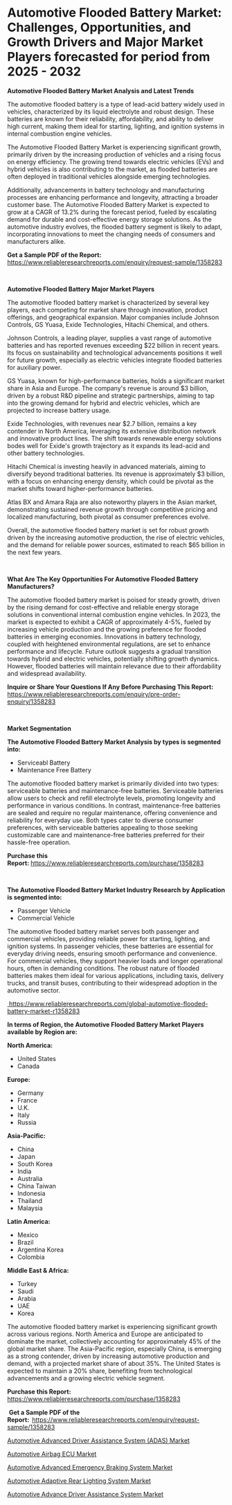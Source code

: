 <p><h1>Automotive Flooded Battery Market: Challenges, Opportunities, and Growth Drivers and Major Market Players forecasted for period from 2025 - 2032</h1></p><p><strong>Automotive Flooded Battery Market Analysis and Latest Trends</strong></p>
<p><p>The automotive flooded battery is a type of lead-acid battery widely used in vehicles, characterized by its liquid electrolyte and robust design. These batteries are known for their reliability, affordability, and ability to deliver high current, making them ideal for starting, lighting, and ignition systems in internal combustion engine vehicles. </p><p>The Automotive Flooded Battery Market is experiencing significant growth, primarily driven by the increasing production of vehicles and a rising focus on energy efficiency. The growing trend towards electric vehicles (EVs) and hybrid vehicles is also contributing to the market, as flooded batteries are often deployed in traditional vehicles alongside emerging technologies. </p><p>Additionally, advancements in battery technology and manufacturing processes are enhancing performance and longevity, attracting a broader customer base. The Automotive Flooded Battery Market is expected to grow at a CAGR of 13.2% during the forecast period, fueled by escalating demand for durable and cost-effective energy storage solutions. As the automotive industry evolves, the flooded battery segment is likely to adapt, incorporating innovations to meet the changing needs of consumers and manufacturers alike.</p></p>
<p><strong>Get a Sample PDF of the Report:&nbsp;</strong> <a href="https://www.reliableresearchreports.com/enquiry/request-sample/1358283?utm_campaign=83&utm_medium=2&utm_source=Github&utm_content=ia&utm_term=30032025&utm_id=automotive-flooded-battery">https://www.reliableresearchreports.com/enquiry/request-sample/1358283</a></p>
<p>&nbsp;</p>
<p><strong>Automotive Flooded Battery Major Market Players</strong></p>
<p><p>The automotive flooded battery market is characterized by several key players, each competing for market share through innovation, product offerings, and geographical expansion. Major companies include Johnson Controls, GS Yuasa, Exide Technologies, Hitachi Chemical, and others.</p><p>Johnson Controls, a leading player, supplies a vast range of automotive batteries and has reported revenues exceeding $22 billion in recent years. Its focus on sustainability and technological advancements positions it well for future growth, especially as electric vehicles integrate flooded batteries for auxiliary power.</p><p>GS Yuasa, known for high-performance batteries, holds a significant market share in Asia and Europe. The company's revenue is around $3 billion, driven by a robust R&D pipeline and strategic partnerships, aiming to tap into the growing demand for hybrid and electric vehicles, which are projected to increase battery usage.</p><p>Exide Technologies, with revenues near $2.7 billion, remains a key contender in North America, leveraging its extensive distribution network and innovative product lines. The shift towards renewable energy solutions bodes well for Exide's growth trajectory as it expands its lead-acid and other battery technologies.</p><p>Hitachi Chemical is investing heavily in advanced materials, aiming to diversify beyond traditional batteries. Its revenue is approximately $3 billion, with a focus on enhancing energy density, which could be pivotal as the market shifts toward higher-performance batteries.</p><p>Atlas BX and Amara Raja are also noteworthy players in the Asian market, demonstrating sustained revenue growth through competitive pricing and localized manufacturing, both pivotal as consumer preferences evolve.</p><p>Overall, the automotive flooded battery market is set for robust growth driven by the increasing automotive production, the rise of electric vehicles, and the demand for reliable power sources, estimated to reach $65 billion in the next few years.</p></p>
<p>&nbsp;</p>
<p><strong>What Are The Key Opportunities For Automotive Flooded Battery Manufacturers?</strong></p>
<p><p>The automotive flooded battery market is poised for steady growth, driven by the rising demand for cost-effective and reliable energy storage solutions in conventional internal combustion engine vehicles. In 2023, the market is expected to exhibit a CAGR of approximately 4-5%, fueled by increasing vehicle production and the growing preference for flooded batteries in emerging economies. Innovations in battery technology, coupled with heightened environmental regulations, are set to enhance performance and lifecycle. Future outlook suggests a gradual transition towards hybrid and electric vehicles, potentially shifting growth dynamics. However, flooded batteries will maintain relevance due to their affordability and widespread availability.</p></p>
<p><strong>Inquire or Share Your Questions If Any Before Purchasing This Report:</strong> <a href="https://www.reliableresearchreports.com/enquiry/pre-order-enquiry/1358283?utm_campaign=83&utm_medium=2&utm_source=Github&utm_content=ia&utm_term=30032025&utm_id=automotive-flooded-battery">https://www.reliableresearchreports.com/enquiry/pre-order-enquiry/1358283</a></p>
<p>&nbsp;</p>
<p><strong>Market Segmentation</strong></p>
<p><strong>The Automotive Flooded Battery Market Analysis by types is segmented into:</strong></p>
<p><ul><li>Serviceabl Battery</li><li>Maintenance Free Battery</li></ul></p>
<p><p>The automotive flooded battery market is primarily divided into two types: serviceable batteries and maintenance-free batteries. Serviceable batteries allow users to check and refill electrolyte levels, promoting longevity and performance in various conditions. In contrast, maintenance-free batteries are sealed and require no regular maintenance, offering convenience and reliability for everyday use. Both types cater to diverse consumer preferences, with serviceable batteries appealing to those seeking customizable care and maintenance-free batteries preferred for their hassle-free operation.</p></p>
<p><strong>Purchase this Report:&nbsp;</strong><a href="https://www.reliableresearchreports.com/purchase/1358283?utm_campaign=83&utm_medium=2&utm_source=Github&utm_content=ia&utm_term=30032025&utm_id=automotive-flooded-battery">https://www.reliableresearchreports.com/purchase/1358283</a></p>
<p>&nbsp;</p>
<p><strong>The Automotive Flooded Battery Market Industry Research by Application is segmented into:</strong></p>
<p><ul><li>Passenger Vehicle</li><li>Commercial Vehicle</li></ul></p>
<p><p>The automotive flooded battery market serves both passenger and commercial vehicles, providing reliable power for starting, lighting, and ignition systems. In passenger vehicles, these batteries are essential for everyday driving needs, ensuring smooth performance and convenience. For commercial vehicles, they support heavier loads and longer operational hours, often in demanding conditions. The robust nature of flooded batteries makes them ideal for various applications, including taxis, delivery trucks, and transit buses, contributing to their widespread adoption in the automotive sector.</p></p>
<p><a href="https://www.reliableresearchreports.com/global-automotive-flooded-battery-market-r1358283?utm_campaign=83&utm_medium=2&utm_source=Github&utm_content=ia&utm_term=30032025&utm_id=automotive-flooded-battery">&nbsp;https://www.reliableresearchreports.com/global-automotive-flooded-battery-market-r1358283</a></p>
<p><strong>In terms of Region, the Automotive Flooded Battery Market Players available by Region are:</strong></p>
<p>
    <p> <strong> North America: </strong>
        <ul>
            <li>United States</li>
            <li>Canada</li>
        </ul>
        </p> 
    <p> <strong> Europe: </strong>
        <ul>
            <li>Germany</li>
            <li>France</li>
            <li>U.K.</li>
            <li>Italy</li>
            <li>Russia</li>
        </ul>
        </p> 
    <p> <strong> Asia-Pacific: </strong>
        <ul>
            <li>China</li>
            <li>Japan</li>
            <li>South Korea</li>
            <li>India</li>
            <li>Australia</li>
            <li>China Taiwan</li>
            <li>Indonesia</li>
            <li>Thailand</li>
            <li>Malaysia</li>
        </ul>
        </p> 
    <p> <strong> Latin America: </strong>
        <ul>
            <li>Mexico</li>
            <li>Brazil</li>
            <li>Argentina Korea</li>
            <li>Colombia</li>
        </ul>
        </p> 
    <p> <strong> Middle East & Africa: </strong>
        <ul>
            <li>Turkey</li>
            <li>Saudi</li>
            <li>Arabia</li>
            <li>UAE</li>
            <li>Korea</li>
        </ul>
    </p>
    </p>
<p><p>The automotive flooded battery market is experiencing significant growth across various regions. North America and Europe are anticipated to dominate the market, collectively accounting for approximately 45% of the global market share. The Asia-Pacific region, especially China, is emerging as a strong contender, driven by increasing automotive production and demand, with a projected market share of about 35%. The United States is expected to maintain a 20% share, benefiting from technological advancements and a growing electric vehicle segment.</p></p>
<p><strong>Purchase this Report: </strong><a href="https://www.reliableresearchreports.com/purchase/1358283?utm_campaign=83&utm_medium=2&utm_source=Github&utm_content=ia&utm_term=30032025&utm_id=automotive-flooded-battery">https://www.reliableresearchreports.com/purchase/1358283</a></p>
<p>&nbsp;<strong>Get a Sample PDF of the Report:&nbsp;&nbsp;</strong><a href="https://www.reliableresearchreports.com/enquiry/request-sample/1358283?utm_campaign=83&utm_medium=2&utm_source=Github&utm_content=ia&utm_term=30032025&utm_id=automotive-flooded-battery">https://www.reliableresearchreports.com/enquiry/request-sample/1358283</a></p>
<p><strong></strong></p>
<p><p><a href="https://github.com/ssaradulai/Market-Research-Report-List-1/blob/main/automotive-advanced-driver-assistance-system-adas-market.md?utm_campaign=83&utm_medium=2&utm_source=Github&utm_content=ia&utm_term=30032025&utm_id=automotive-flooded-battery">Automotive Advanced Driver Assistance System (ADAS) Market</a></p><p><a href="https://github.com/janotjuljo/Market-Research-Report-List-1/blob/main/automotive-airbag-ecu-market.md?utm_campaign=83&utm_medium=2&utm_source=Github&utm_content=ia&utm_term=30032025&utm_id=automotive-flooded-battery">Automotive Airbag ECU Market</a></p><p><a href="https://github.com/taveyasenay/Market-Research-Report-List-1/blob/main/automotive-advanced-emergency-braking-system-market.md?utm_campaign=83&utm_medium=2&utm_source=Github&utm_content=ia&utm_term=30032025&utm_id=automotive-flooded-battery">Automotive Advanced Emergency Braking System Market</a></p><p><a href="https://github.com/dukerghostki/Market-Research-Report-List-1/blob/main/automotive-adaptive-rear-lighting-system-market.md?utm_campaign=83&utm_medium=2&utm_source=Github&utm_content=ia&utm_term=30032025&utm_id=automotive-flooded-battery">Automotive Adaptive Rear Lighting System Market</a></p><p><a href="https://github.com/keohannchavo/Market-Research-Report-List-1/blob/main/automotive-advance-driver-assistance-system-market.md?utm_campaign=83&utm_medium=2&utm_source=Github&utm_content=ia&utm_term=30032025&utm_id=automotive-flooded-battery">Automotive Advance Driver Assistance System Market</a></p></p>